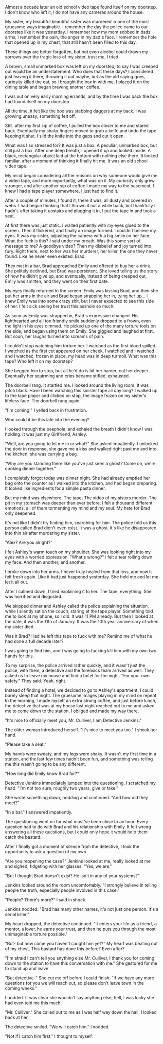 Almost a decade later an old school video tape found itself on my doorstep. I don't know who left it, I do not have any cameras around the house. 

My sister, my beautiful beautiful sister was murdered in one of the most gruesome ways imaginable. I remember the day the police came to our doorstep like it was yesterday. I remember how my mom sobbed in dads arms, I remember the pain, the anger in my dad's face. I remember the hole that opened up in my chest, that still hasn't been filled to this day. 

These things are better forgotten, but not even alcohol could drown my sorrows over the tragic loss of my sister, trust me, I tried.

A brown, small unmarked box was left on my doorstep, to say I was creeped out would be an understatement. Who does that these days? I considered just leaving it there, throwing it out maybe, but as the old saying goes, curiosity killed the cat, so I brought the box in with me. I placed it on the dining table and began brewing another coffee.

I was out on very early morning errands, and by the time I was back the box had found itself on my doorstep. 

All the time, it felt like the box was stabbing daggers at my back. I was growing uneasy, something felt off.

Still, after my first sip of coffee, I pulled the box closer to me and stared back. Eventually my shaky fingers moved to grab a knife and undo the tape keeping it shut. I slid the knife into the gaps and cut it open. 

What was I so stressed for? It was just a box. A peculiar, unmarked box, but still just a box. After one deep breath, I opened it up and looked inside. A black, rectangular object laid at the bottom with nothing else there. It looked familiar, after a moment of thinking it finally hit me. It was an old school video tape. 

My mind began considering all the reasons on why someone would give me a video tape, and more importantly, what was on it. My curiosity only grew stronger, and after another sip of coffee I made my way to the basement, I knew I had a tape player somewhere, I just had to find it. 

After a couple of minutes, I found it, there it was, all dusty and covered in webs. I had begun thinking that I thrown it out a while back, but thankfully I hadn't. after taking it upstairs and plugging it in, I put the tape in and took a seat. 

At first there was just static. I waited patiently with my eyes glued to the screen. Then it flickered, and finally an image formed. I couldn't believe my eyes. It was my sister, adjusting the camera with a big smile on her face. What the fuck is this? I said under my breath. Was this some sort of message to me? A goodbye video? Then my disbelief and joy turned into fury. Right there, next to her was her murderer, her killer, the one they never found. Like he never even existed. Brad. 

They met in a bar, Brad approached Emily and offered to buy her a drink. She politely declined, but Brad was persistent. She loved telling us the story of how he didn't give up, and eventually, instead of being creeped out, Emily was smitten, and they went on their first date. 

My eyes finally returned to the screen. Emily was kissing Brad, and then she put her arms in the air and Brad began strapping her in, tying her up... I knew Emily was into some crazy shit, but I never expected to see this side of her. I felt sick seeing her trust this asshole so much. 

As soon as Emily was strapped in, Brad's expression changed. His lighthearted and all too friendly smile suddenly dropped to a frown, even the light in his eyes dimmed. He picked up one of the many torture tools on the side, and began using them on Emily. She giggled and laughed at first. But soon, her laughs turned into screams of pain. 

I couldn't stop watching him torture her. I watched as the first blood spilled, I watched as the first cut appeared on her cheek. I watched and I watched and I watched, frozen in place, my head was in deep turmoil. What was this tape? Who left it on my doorstep?

She begged him to stop, but all he'd do is hit her harder, cut her deeper. Eventually her squirming and cries became stifled, exhausted. 

The doorbell rang. It startled me. I looked around the living room. It was pitch black. Have I been watching this sinister tape all day long? I walked up to the tape player and clicked on stop, the image frozen on my sister's lifeless face. The doorbell rang again.

"I'm coming!" I yelled back in frustration. 

Who could it be this late into the evening? 

I looked through the peephole, and exhaled the breath I didn't know I was holding. It was just my Girlfriend, Ashley. 

"Well, are you going to let me in or what?" She asked impatiently. I unlocked the door in response, she gave me a kiss and walked right past me and into the kitchen, she was carrying a bag. 

"Why are you standing there like you've just seen a ghost? Come on, we're cooking dinner together."

I completely forgot today was dinner night. She had already emptied her bag onto the counter as I walked into the kitchen, and had began preparing. It looked like ingredients for a simple pasta dinner. 

But my mind was elsewhere. The tape. The video of my sisters murder. The pit in my stomach was deeper than ever before. I felt a thousand different emotions, all of them tormenting my mind and my soul. My hate for Brad only deepened. 

It's not like I didn't try finding him, searching for him. The police told us this person called Brad didn't even exist. It was a ghost. It's like he disappeared into thin air after murdering my sister. 

"Alex? Are you alright?" 

I felt Ashley's warm touch on my shoulder. She was looking right into my eyes with a worried expression. "What's wrong?" I felt a tear rolling down my face. And then another, and another. 

I broke down into her arms. I never truly healed from that loss, and now it felt fresh again. Like it had just happened yesterday. She held me and let me let it all out. 

After I calmed down, I tried explaining it to her. The tape, everything. She was horrified and disgusted. 

We skipped dinner and Ashley called the police explaining the situation, while I silently sat on the couch, staring at the tape player. Something told me to look at my phone, so I did. It was 11 PM already. But then I looked at the date, it was the 11th of January. It was the 10th year anniversary of when my sister died. 

Was it Brad? Had he left this tape to fuck with me? Remind me of what he had done a full decade later? 

I was going to find him, and I was going to fucking kill him with my own two hands for this. 

To my surprise, the police arrived rather quickly, and it wasn't just the police, with them, a detective and the forensics team arrived as well. They asked us to leave my house and find a hotel for the night. "For your own safety." They said. Yeah, right.

Instead of finding a hotel, we decided to go to Ashley's apartment. I could barely sleep that night. The gruesome images playing in my mind on repeat. In the morning, I made myself an extra strong coffee, and just before lunch, the detective that was at my house last night reached out to me and asked me to come down to the station. I obliged and made my way there. 

"It's nice to officially meet you, Mr. Culliver, I am Detective Jenkins." 

The older woman introduced herself.  "It's nice to meet you too." I shook her hand. 

"Please take a seat." 

My hands were sweaty, and my legs were shaky. It wasn't my first time in a station, and the last few times hadn't been fun, and something was telling me this wasn't going to be any different.

"How long did Emily know Brad for?" 

Detective Jenkins immediately jumped into the questioning. I scratched my head. "I'm not too sure, roughly two years, give or take." 

She wrote something down, nodding and continued. "And how did they meet?"

"In a bar." I answered impatiently. 

The questioning went on for what must've been close to an hour. Every question had to do with Brad and his relationship with Emily. It felt wrong answering all these questions, but I could only hope it would help them catch the bastard.

After I finally got a moment of silence from the detective, I took the opportunity to ask a question of my own.

"Are you reopening the case?" Jenkins looked at me, really looked at me and sighed, fidgeting with her glasses. "Yes, we are." 

"But I thought Brad doesn't exist? He isn't in any of your systems?" 

Jenkins looked around the room uncomfortably. "I strongly believe in telling people the truth, especially people involved in this case."

"People? There's more?" I said in shock.

Jenkins nodded. "Brad has many other names, it's not just one person. It's a serial killer." 

My heart dropped, the detective continued. "It enters your life as a friend, a mentor, a lover, he earns your trust, and then he puts you through the most unimaginable torture possible." 

"But- but how come you haven't caught him yet?" My heart was beating out of my chest. This bastard has done this before? Even after?

"I'm afraid I can't tell you anything else Mr. Culliver, I thank you for coming down to the station to have this conversation with me." She gestured for me to stand up and leave. 

"But detective-" She cut me off before I could finish. "If we have any more questions for you we will reach out, so please don't leave town in the coming weeks." 

I nodded. It was clear she wouldn't say anything else, hell, I was lucky she had even told me this much. 

"Mr. Culliver." She called out to me as I was half way down the hall, I looked back at her.

The detective smiled. "We will catch him." I nodded.

"Not if I catch him first." I thought to myself. 